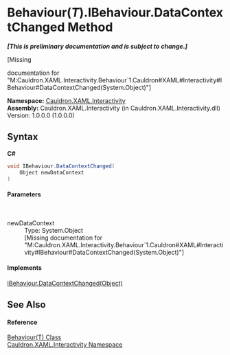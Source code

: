# Behaviour(*T*).IBehaviour.DataContextChanged Method 
 _**\[This is preliminary documentation and is subject to change.\]**_

\[Missing <summary> documentation for "M:Cauldron.XAML.Interactivity.Behaviour`1.Cauldron#XAML#Interactivity#IBehaviour#DataContextChanged(System.Object)"\]

**Namespace:**&nbsp;<a href="N_Cauldron_XAML_Interactivity">Cauldron.XAML.Interactivity</a><br />**Assembly:**&nbsp;Cauldron.XAML.Interactivity (in Cauldron.XAML.Interactivity.dll) Version: 1.0.0.0 (1.0.0.0)

## Syntax

**C#**<br />
``` C#
void IBehaviour.DataContextChanged(
	Object newDataContext
)
```


#### Parameters
&nbsp;<dl><dt>newDataContext</dt><dd>Type: System.Object<br />\[Missing <param name="newDataContext"/> documentation for "M:Cauldron.XAML.Interactivity.Behaviour`1.Cauldron#XAML#Interactivity#IBehaviour#DataContextChanged(System.Object)"\]</dd></dl>

#### Implements
<a href="M_Cauldron_XAML_Interactivity_IBehaviour_DataContextChanged">IBehaviour.DataContextChanged(Object)</a><br />

## See Also


#### Reference
<a href="T_Cauldron_XAML_Interactivity_Behaviour_1">Behaviour(T) Class</a><br /><a href="N_Cauldron_XAML_Interactivity">Cauldron.XAML.Interactivity Namespace</a><br />